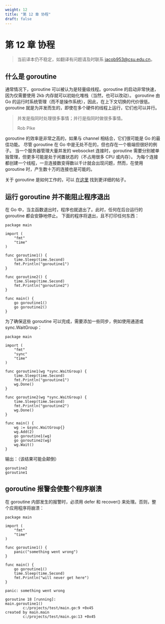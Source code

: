```yaml
---
weight: 12
title: "第 12 章 协程"
draft: false
---
```


# 第 12 章 协程

> 当前译本仍不稳定，如翻译有问题请及时联系 jacob953@csu.edu.cn。

## 什么是 goroutine

通常情况下，goroutine 可以被认为是轻量级线程。goroutine 的启动非常快速，因为仅需要使用 2kb 内存就可以初始化堆栈（当然，也可以改动）。
goroutine 由 Go 的运行时系统管理（而不是操作系统），因此，在上下文切换的代价很低。
goroutine 就是为并发而生的，即使在多个硬件的线程上运行，它们也可以并行。

> 并发是指同时处理很多事情；并行是指同时做很多事情。
> 
> Rob Pike

goroutine 的效率是非常之高的，如果与 channel 相结合，它们很可能是 Go 的最佳功能。
尽管 goroutine 在 Go 中是无处不在的，但也存在一个极端但很好的例子。
当一个服务器管理大量并发的 websocket 连接时，goroutine 需要分别被单独管理，但更多可能是处于闲置状态的（不占用很多 CPU 或内存）。
为每个连接都创建一个线程，一旦连接数变得数以千计就会出现问题，然而，在使用 goroutine 时，产生数十万的连接也是可能的。

关于 goroutine 是如何工作的，可以 [在这里](https://medium.com/technofunnel/understanding-golang-and-goroutines-72ac3c9a014d) 找到更详细的帖子。

## 运行 goroutine 并不能阻止程序退出

在 Go 中，当主函数退出时，程序也就退出了。此时，任何在后台运行的 goroutine 都会安静地停止。
下面的程序将退出，且不打印任何东西：

```Golang
package main

import (
    "fmt"
    "time"
)

func goroutine1() {
    time.Sleep(time.Second)
    fmt.Println("goroutine1")
}

func goroutine2() {
    time.Sleep(time.Second)
    fmt.Println("goroutine2")
}

func main() {
    go goroutine1()
    go goroutine2()
}
```

为了确保这些 goroutine 可以完成，需要添加一些同步，例如使用通道或 sync.WaitGroup：

```Golang
package main

import (
    "fmt"
    "sync"
    "time"
)

func goroutine1(wg *sync.WaitGroup) {
    time.Sleep(time.Second)
    fmt.Println("goroutine1")
    wg.Done()
}

func goroutine2(wg *sync.WaitGroup) {
    time.Sleep(time.Second)
    fmt.Println("goroutine2")
    wg.Done()
}

func main() {
    wg := &sync.WaitGroup{}
    wg.Add(2)
    go goroutine1(wg)
    go goroutine2(wg)
    wg.Wait()
}
```

输出：（该结果可能会颠倒）

```
goroutine2
goroutine1
```

## goroutine 报警会使整个程序崩溃

在 goroutine 内部发生的报警时，必须用 defer 和 recover() 来处理。否则，整个应用程序将崩溃：

```Golang
package main

import (
    "fmt"
    "time"
)

func goroutine1() {
    panic("something went wrong")
}

func main() {
    go goroutine1()
    time.Sleep(time.Second)
    fmt.Println("will never get here")
}
```


```
panic: something went wrong 

goroutine 18 [running]:
main.goroutine1()
        c:/projects/test/main.go:9 +0x45
created by main.main
        c:/projects/test/main.go:13 +0x45
```
